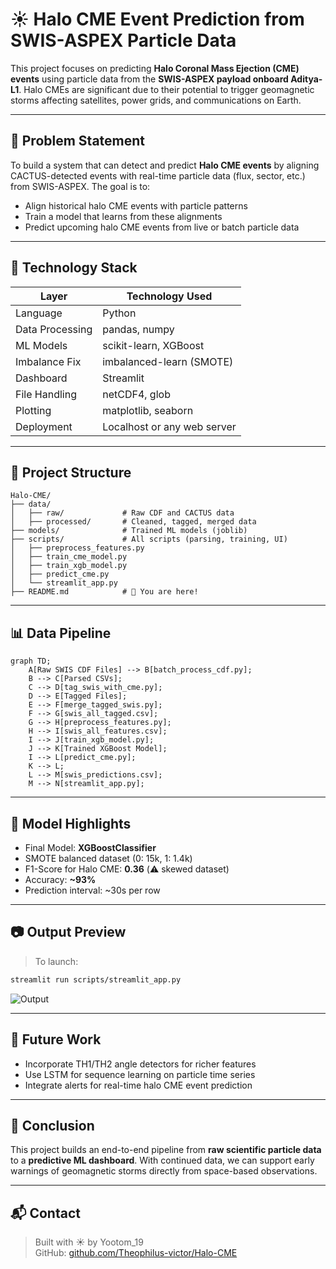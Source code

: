 # ☀️ Halo CME Event Prediction from SWIS-ASPEX Particle Data

This project focuses on predicting **Halo Coronal Mass Ejection (CME) events** using particle data from the **SWIS-ASPEX payload onboard Aditya-L1**. Halo CMEs are significant due to their potential to trigger geomagnetic storms affecting satellites, power grids, and communications on Earth.

---

## 🚀 Problem Statement

To build a system that can detect and predict **Halo CME events** by aligning CACTUS-detected events with real-time particle data (flux, sector, etc.) from SWIS-ASPEX. The goal is to:
- Align historical halo CME events with particle patterns
- Train a model that learns from these alignments
- Predict upcoming halo CME events from live or batch particle data

---

## 🔧 Technology Stack

| Layer            | Technology Used                   |
|------------------|-----------------------------------|
| Language         | Python                            |
| Data Processing  | pandas, numpy                     |
| ML Models        | scikit-learn, XGBoost             |
| Imbalance Fix    | imbalanced-learn (SMOTE)          |
| Dashboard        | Streamlit                         |
| File Handling    | netCDF4, glob                     |
| Plotting         | matplotlib, seaborn               |
| Deployment       | Localhost or any web server       |

---

## 📁 Project Structure

```
Halo-CME/
├── data/
│   ├── raw/             # Raw CDF and CACTUS data
│   ├── processed/       # Cleaned, tagged, merged data
├── models/              # Trained ML models (joblib)
├── scripts/             # All scripts (parsing, training, UI)
│   ├── preprocess_features.py
│   ├── train_cme_model.py
│   ├── train_xgb_model.py
│   ├── predict_cme.py
│   └── streamlit_app.py
├── README.md            # 📄 You are here!
```

---

## 📊 Data Pipeline

```mermaid
graph TD;
    A[Raw SWIS CDF Files] --> B[batch_process_cdf.py];
    B --> C[Parsed CSVs];
    C --> D[tag_swis_with_cme.py];
    D --> E[Tagged Files];
    E --> F[merge_tagged_swis.py];
    F --> G[swis_all_tagged.csv];
    G --> H[preprocess_features.py];
    H --> I[swis_all_features.csv];
    I --> J[train_xgb_model.py];
    J --> K[Trained XGBoost Model];
    I --> L[predict_cme.py];
    K --> L;
    L --> M[swis_predictions.csv];
    M --> N[streamlit_app.py];
```

---

## 🤖 Model Highlights

- Final Model: **XGBoostClassifier**
- SMOTE balanced dataset (0: 15k, 1: 1.4k)
- F1-Score for Halo CME: **0.36** (⚠️ skewed dataset)
- Accuracy: **~93%**
- Prediction interval: ~30s per row

---

## 📷 Output Preview

> To launch:
```bash
streamlit run scripts/streamlit_app.py
```

![Output](img/dashboard.png)

---

## 🔮 Future Work

- Incorporate TH1/TH2 angle detectors for richer features
- Use LSTM for sequence learning on particle time series
- Integrate alerts for real-time halo CME event prediction

---

## 🏁 Conclusion

This project builds an end-to-end pipeline from **raw scientific particle data** to a **predictive ML dashboard**. With continued data, we can support early warnings of geomagnetic storms directly from space-based observations.

---

## 📬 Contact

> Built with ☀️ by Yootom_19  
> GitHub: [github.com/Theophilus-victor/Halo-CME](#)

